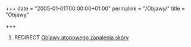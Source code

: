 +++
date = "2005-01-01T00:00:00+01:00"
permalink = "/Objawy/"
title = "Objawy"

+++

1.  REDIRECT [Objawy atopowego zapalenia skóry](/atopedia/Objawy_atopowego_zapalenia_skóry "wikilink")
